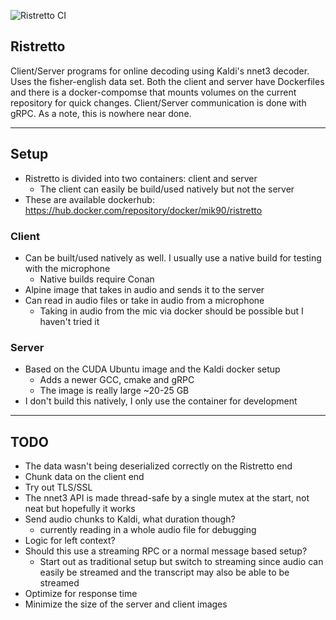 ![Ristretto CI](https://github.com/mik90/ristretto/workflows/Ristretto%20CI/badge.svg)

## Ristretto
Client/Server programs for online decoding using Kaldi's nnet3 decoder. Uses the fisher-english data set.
Both the client and server have Dockerfiles and there is a docker-compomse that mounts volumes on the current repository for quick changes. 
Client/Server communication is done with gRPC. As a note, this is nowhere near done.

------------------------
## Setup
- Ristretto is divided into two containers: client and server
    - The client can easily be build/used natively but not the server
- These are available dockerhub: https://hub.docker.com/repository/docker/mik90/ristretto

### Client
- Can be built/used natively as well. I usually use a native build for testing with the microphone
    - Native builds require Conan
- Alpine image that takes in audio and sends it to the server
- Can read in audio files or take in audio from a microphone
    - Taking in audio from the mic via docker should be possible but I haven't tried it

### Server
- Based on the CUDA Ubuntu image and the Kaldi docker setup
    - Adds a newer GCC, cmake and gRPC
    - The image is really large ~20-25 GB
- I don't build this natively, I only use the container for development

------------------------
## TODO
- The data wasn't being deserialized correctly on the Ristretto end
- Chunk data on the client end
- Try out TLS/SSL
- The nnet3 API is made thread-safe by a single mutex at the start, not neat but hopefully it works
- Send audio chunks to Kaldi, what duration though?
    - currently reading in a whole audio file for debugging
- Logic for left context?
- Should this use a streaming RPC or a normal message based setup?
    - Start out as traditional setup but switch to streaming since audio can easily be streamed and the transcript may also
      be able to be streamed
- Optimize for response time
- Minimize the size of the server and client images
